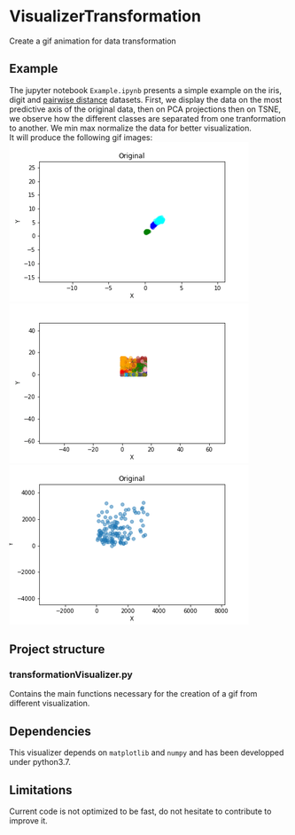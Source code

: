 # VisualizerTransformation
Create a gif animation for data transformation

## Example
The jupyter notebook `Example.ipynb` presents a simple example on the iris, digit and [pairwise distance](https://people.sc.fsu.edu/~jburkardt/datasets/cities/cities.html) datasets. First, we display the data on the most predictive axis of the original data, then on PCA projections then on TSNE, we observe how the different classes are separated from one tranformation to another. We min max normalize the data for better visualization.    
It will produce the following gif images:    
![GifIris](https://raw.githubusercontent.com/Jeanselme/VisualizerTransformation/master/images/iris.gif)  
![GifDigit](https://raw.githubusercontent.com/Jeanselme/VisualizerTransformation/master/images/digit.gif)  
![GifIris](https://raw.githubusercontent.com/Jeanselme/VisualizerTransformation/master/images/distances.gif)  

## Project structure

### transformationVisualizer.py
Contains the main functions necessary for the creation of a gif from different visualization.

## Dependencies
This visualizer depends on `matplotlib` and `numpy` and has been developped under python3.7.

## Limitations
Current code is not optimized to be fast, do not hesitate to contribute to improve it.